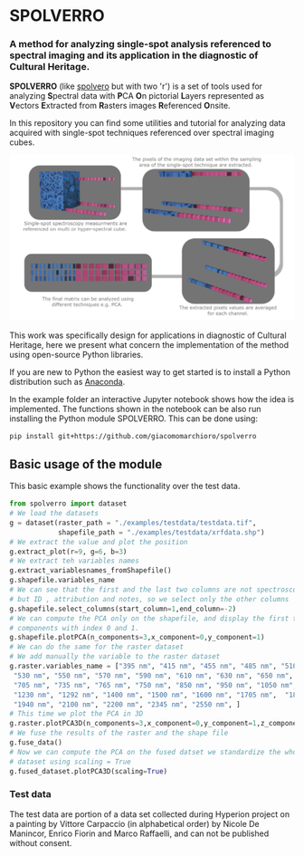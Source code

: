 # SPOLVERRO
### A method for analyzing single-spot analysis referenced to spectral imaging and its application in the diagnostic of Cultural Heritage.

**SPOLVERRO** (like [spolvero](https://it.wikipedia.org/wiki/Spolvero) but with two 'r') is a set of tools used for analyzing **S**pectral data with **P**CA **O**n pictorial **L**ayers represented as **V**ectors **E**xtracted from **R**asters images **R**eferenced **O**nsite.

In this repository you can find some utilities and tutorial for analyzing data acquired with single-spot techniques referenced over spectral imaging cubes.

![Alt text](images/visualabstract.jpg?raw=true "Graphic representation of the method proposed")

This work was specifically design for applications in diagnostic of Cultural Heritage, here we present what concern the implementation of the method using open-source Python libraries.

If you are new to Python the easiest way to get started is to install a Python distribution such as [Anaconda](https://www.anaconda.com/).

In the example folder an interactive Jupyter notebook shows how the idea is implemented.
The functions shown in the notebook can be also run installing the Python module SPOLVERRO.
This can be done using:

```
pip install git+https://github.com/giacomomarchioro/spolverro
```

## Basic usage of the module
This basic example shows the functionality over the test data.

  ```python
  from spolverro import dataset
  # We load the datasets
  g = dataset(raster_path = "./examples/testdata/testdata.tif",
              shapefile_path = "./examples/testdata/xrfdata.shp")
  # We extract the value and plot the position
  g.extract_plot(r=9, g=6, b=3)
  # We extract teh variables names
  g.extract_variablesnames_fromShapefile()
  g.shapefile.variables_name
  # We can see that the first and the last two columns are not spectroscopy data
  # but ID , attribution and notes, so we select only the other columns
  g.shapefile.select_columns(start_column=1,end_column=-2)
  # We can compute the PCA only on the shapefile, and display the first two
  # components with index 0 and 1.
  g.shapefile.plotPCA(n_components=3,x_component=0,y_component=1)
  # We can do the same for the raster dataset
  # We add manually the variable to the raster dataset
  g.raster.variables_name = ["395 nm", "415 nm", "455 nm", "485 nm", "510 nm",
   "530 nm", "550 nm", "570 nm", "590 nm", "610 nm", "630 nm", "650 nm", "675 nm",
   "705 nm", "735 nm", "765 nm", "750 nm", "850 nm", "950 nm", "1050 nm",
   "1230 nm", "1292 nm", "1400 nm", "1500 nm", "1600 nm", "1705 nm",  "1830 nm",
   "1940 nm", "2100 nm", "2200 nm", "2345 nm", "2550 nm", ]
  # This time we plot the PCA in 3D
  g.raster.plotPCA3D(n_components=3,x_component=0,y_component=1,z_component=2)
  # We fuse the results of the raster and the shape file
  g.fuse_data()
  # Now we can compute the PCA on the fused datset we standardize the whole
  # dataset using scaling = True
  g.fused_dataset.plotPCA3D(scaling=True)
  ```

### Test data
The test data are portion of a data set collected during Hyperion project on a painting by Vittore Carpaccio (in alphabetical order) by Nicole De Manincor, Enrico Fiorin and Marco Raffaelli, and can not be published without consent.
